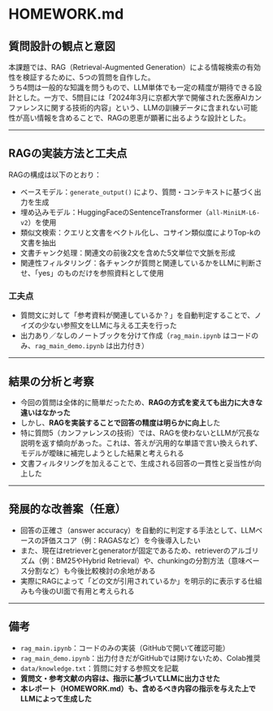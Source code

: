 # HOMEWORK.md

## 質問設計の観点と意図

本課題では、RAG（Retrieval-Augmented Generation）による情報検索の有効性を検証するために、5つの質問を自作した。  
うち4問は一般的な知識を問うもので、LLM単体でも一定の精度が期待できる設計とした。一方で、5問目には「2024年3月に京都大学で開催された医療AIカンファレンスに関する技術的内容」という、LLMの訓練データに含まれない可能性が高い情報を含めることで、RAGの恩恵が顕著に出るような設計とした。

---

## RAGの実装方法と工夫点

RAGの構成は以下のとおり：

- ベースモデル：`generate_output()` により、質問・コンテキストに基づく出力を生成
- 埋め込みモデル：HuggingFaceのSentenceTransformer（`all-MiniLM-L6-v2`）を使用
- 類似文検索：クエリと文書をベクトル化し、コサイン類似度によりTop-kの文書を抽出
- 文書チャンク処理：関連文の前後2文を含めた5文単位で文脈を形成
- 関連性フィルタリング：各チャンクが質問と関連しているかをLLMに判断させ、「yes」のものだけを参照資料として使用

### 工夫点

- 質問文に対して「参考資料が関連しているか？」を自動判定することで、ノイズの少ない参照文をLLMに与える工夫を行った
- 出力あり／なしのノートブックを分けて作成（`rag_main.ipynb` はコードのみ、`rag_main_demo.ipynb` は出力付き）

---

## 結果の分析と考察

- 今回の質問は全体的に簡単だったため、**RAGの方式を変えても出力に大きな違いはなかった**
- しかし、**RAGを実装することで回答の精度は明らかに向上**した
- 特に質問5（カンファレンスの技術）では、RAGを使わないとLLMが冗長な説明を返す傾向があった。これは、答えが汎用的な単語で言い換えられず、モデルが曖昧に補完しようとした結果と考えられる
- 文書フィルタリングを加えることで、生成される回答の一貫性と妥当性が向上した

---

## 発展的な改善案（任意）

- 回答の正確さ（answer accuracy）を自動的に判定する手法として、LLMベースの評価スコア（例：RAGASなど）を今後導入したい
- また、現在はretrieverとgeneratorが固定であるため、retrieverのアルゴリズム（例：BM25やHybrid Retrieval）や、chunkingの分割方法（意味ベース分割など）も今後比較検討の余地がある
- 実際にRAGによって「どの文が引用されているか」を明示的に表示する仕組みも今後のUI面で有用と考えられる

---

## 備考

- `rag_main.ipynb`：コードのみの実装（GitHubで開いて確認可能）
- `rag_main_demo.ipynb`：出力付きだがGitHubでは開けないため、Colab推奨
- `data/knowledge.txt`：質問に対する参照文を記載
- **質問文・参考文献の内容は、指示に基づいてLLMに出力させた**
- **本レポート（HOMEWORK.md）も、含めるべき内容の指示を与えた上でLLMによって生成した**
